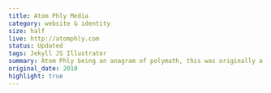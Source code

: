 ```yaml
---
title: Atom Phly Media
category: website & identity
size: half
live: http://atomphly.com
status: Updated
tags: Jekyll JS Illustrator
summary: Atom Phly being an anagram of polymath, this was originally a multi-disciplinary design company. It is now the sole venture of film producer Frank Hernandez.
original_date: 2010
highlight: true
---
```


